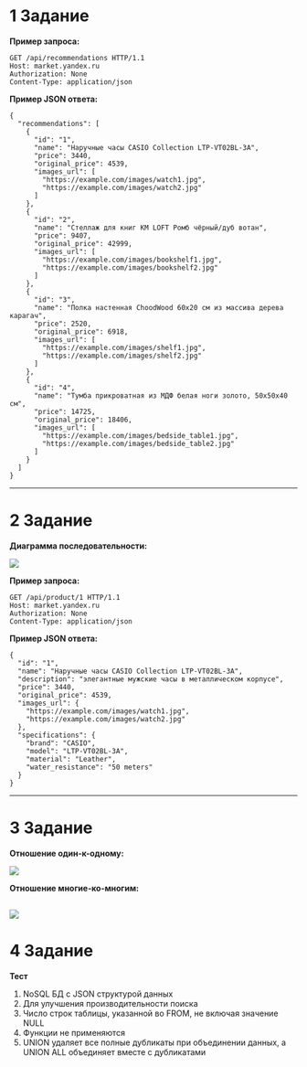 # 1 Задание
**Пример запроса:**
```
GET /api/recommendations HTTP/1.1
Host: market.yandex.ru
Authorization: None
Content-Type: application/json
```
**Пример JSON ответа:**
```
{
  "recommendations": [
    {
      "id": "1",
      "name": "Наручные часы CASIO Collection LTP-VT02BL-3A",
      "price": 3440,
      "original_price": 4539,
      "images_url": [
        "https://example.com/images/watch1.jpg",
        "https://example.com/images/watch2.jpg"
      ]
    },
    {
      "id": "2",
      "name": "Стеллаж для книг KM LOFT Ромб чёрный/дуб вотан",
      "price": 9407,
      "original_price": 42999,
      "images_url": [
        "https://example.com/images/bookshelf1.jpg",
        "https://example.com/images/bookshelf2.jpg"
      ]
    },
    {
      "id": "3",
      "name": "Полка настенная ChoodWood 60x20 см из массива дерева карагач",
      "price": 2520,
      "original_price": 6918,
      "images_url": [
        "https://example.com/images/shelf1.jpg",
        "https://example.com/images/shelf2.jpg"
      ]
    },
    {
      "id": "4",
      "name": "Тумба прикроватная из МДФ белая ноги золото, 50x50x40 см",
      "price": 14725,
      "original_price": 18406,
      "images_url": [
        "https://example.com/images/bedside_table1.jpg",
        "https://example.com/images/bedside_table2.jpg"
      ]
    }
  ]
}
```
---
# 2 Задание 
**Диаграмма последовательности:**

![](https://i.imgur.com/j1jv0gH.png)

**Пример запроса:**
```
GET /api/product/1 HTTP/1.1
Host: market.yandex.ru
Authorization: None
Content-Type: application/json
```
**Пример JSON ответа:**
```
{
  "id": "1",
  "name": "Наручные часы CASIO Collection LTP-VT02BL-3A",
  "description": "элегантные мужские часы в металлическом корпусе",
  "price": 3440,
  "original_price": 4539,
  "images_url": {
    "https://example.com/images/watch1.jpg",
    "https://example.com/images/watch2.jpg"
  },
  "specifications": {
    "brand": "CASIO",
    "model": "LTP-VT02BL-3A",
    "material": "Leather",
    "water_resistance": "50 meters"
  }
}
```
---
# 3 Задание
**Отношение один-к-одному:**

![](https://i.imgur.com/sJwkXDT.png)

**Oтношение многие-ко-многим:**

![](https://i.imgur.com/NmvnSOr.png)
---
# 4 Задание
**Тест**
1. NoSQL БД с JSON структурой данных
2. Для улучшения производительности поиска
3. Число строк таблицы, указанной во FROM, не включая значение NULL
4. Функции не применяются
5. UNION удаляет все полные дубликаты при объединении данных, а UNION ALL объединяет вместе с дубликатами
